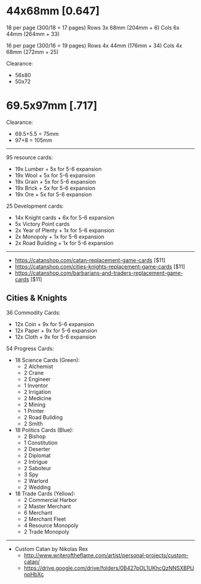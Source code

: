 
# 44x68mm [0.647]

18 per page (300/18 = 17 pages)
Rows 3x 68mm (204mm + 6)
Cols 6x 44mm (264mm + 33)

16 per page (300/16 = 19 pages)
Rows 4x 44mm (176mm + 34)
Cols 4x 68mm (272mm + 25)

Clearance:
  - 56x80
  - 50x72

# 69.5x97mm [.717]

Clearance:
  - 69.5+5.5 = 75mm
  - 97+8   = 105mm

---

95 resource cards:

- 19x Lumber + 5x for 5-6 expansion
- 19x Wool + 5x for 5-6 expansion
- 19x Grain + 5x for 5-6 expansion
- 19x Brick + 5x for 5-6 expansion
- 19x Ore + 5x for 5-6 expansion

25 Development cards:

- 14x Knight cards + 6x for 5-6 expansion
-  5x Victory Point cards
-  2x Year of Plenty + 1x for 5-6 expansion
-  2x Monopoly + 1x for 5-6 expansion
-  2x Road Building + 1x for 5-6 expansion

---

- https://catanshop.com/catan-replacement-game-cards [$11]
- https://catanshop.com/cities-knights-replacement-game-cards [$11]
- https://catanshop.com/barbarians-and-traders-replacement-game-cards [$11]

## Cities & Knights

36 Commodity Cards:

- 12x Coin + 9x for 5-6 expansion
- 12x Paper + 9x for 5-6 expansion
- 12x Cloth + 9x for 5-6 expansion

54 Progress Cards:

- 18 Science Cards (Green):
  - 2 Alchemist
  - 2 Crane
  - 2 Engineer
  - 1 Inventor
  - 2 Irrigation
  - 2 Medicine
  - 2 Mining
  - 1 Printer
  - 2 Road Building
  - 2 Smith
- 18 Politics Cards (Blue):
  - 2 Bishop
  - 1 Constitution
  - 2 Deserter
  - 2 Diplomat
  - 2 Intrigue
  - 2 Saboteur
  - 3 Spy
  - 2 Warlord
  - 2 Wedding
- 18 Trade Cards (Yellow):
  - 2 Commercial Harbor
  - 2 Master Merchant
  - 6 Merchant
  - 2 Merchant Fleet
  - 4 Resource Monopoly
  - 2 Trade Monopoly

---

- Custom Catan by Nikolas Rex
  - http://www.writeroftheflame.com/artist/personal-projects/custom-catan/
  - https://drive.google.com/drive/folders/0B427pOL1UKhcQzNNSXBPUnpHbXc
